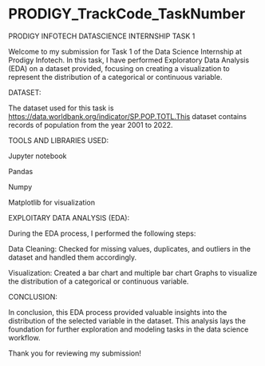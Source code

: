 # PRODIGY_TrackCode_TaskNumber
PRODIGY INFOTECH DATASCIENCE INTERNSHIP TASK 1

Welcome to my submission for Task 1 of the Data Science Internship at Prodigy Infotech. In this task, I have performed Exploratory Data Analysis (EDA) on a dataset provided, focusing on creating a visualization to represent the distribution of a categorical or continuous variable.

DATASET:

The dataset used for this task is  https://data.worldbank.org/indicator/SP.POP.TOTL.This dataset contains records of population from the year 2001 to 2022.

TOOLS AND LIBRARIES USED:

Jupyter notebook

Pandas

Numpy

Matplotlib for visualization

EXPLOITARY DATA ANALYSIS (EDA):

During the EDA process, I performed the following steps:

Data Cleaning: Checked for missing values, duplicates, and outliers in the dataset and handled them accordingly.

Visualization: Created a bar chart and multiple bar chart Graphs to visualize the distribution of a categorical or continuous variable.

CONCLUSION:

In conclusion, this EDA process provided valuable insights into the distribution of the selected variable in the dataset. This analysis lays the foundation for further exploration and modeling tasks in the data science workflow.

Thank you for reviewing my submission!
